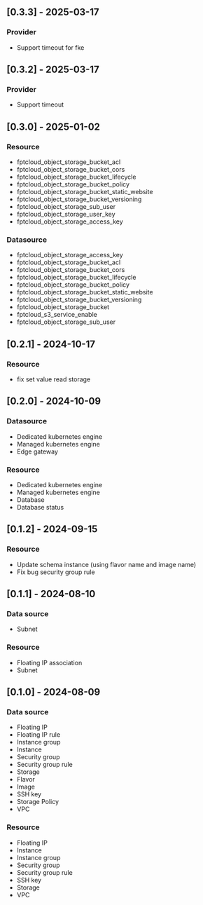 ## [0.3.3] - 2025-03-17
### Provider
- Support timeout for fke

## [0.3.2] - 2025-03-17
### Provider
- Support timeout

## [0.3.0] - 2025-01-02
### Resource
- fptcloud_object_storage_bucket_acl
- fptcloud_object_storage_bucket_cors
- fptcloud_object_storage_bucket_lifecycle
- fptcloud_object_storage_bucket_policy
- fptcloud_object_storage_bucket_static_website
- fptcloud_object_storage_bucket_versioning
- fptcloud_object_storage_sub_user
- fptcloud_object_storage_user_key
- fptcloud_object_storage_access_key
### Datasource
- fptcloud_object_storage_access_key
- fptcloud_object_storage_bucket_acl
- fptcloud_object_storage_bucket_cors
- fptcloud_object_storage_bucket_lifecycle
- fptcloud_object_storage_bucket_policy
- fptcloud_object_storage_bucket_static_website
- fptcloud_object_storage_bucket_versioning
- fptcloud_object_storage_bucket
- fptcloud_s3_service_enable
- fptcloud_object_storage_sub_user

## [0.2.1] - 2024-10-17
### Resource
- fix set value read storage
  
## [0.2.0] - 2024-10-09
### Datasource
- Dedicated kubernetes engine
- Managed kubernetes engine
- Edge gateway
### Resource
- Dedicated kubernetes engine
- Managed kubernetes engine
- Database
- Database status

## [0.1.2] - 2024-09-15
### Resource
- Update schema instance (using flavor name and image name)
- Fix bug security group rule

## [0.1.1] - 2024-08-10
### Data source
- Subnet
### Resource
- Floating IP association
- Subnet

## [0.1.0] - 2024-08-09
### Data source
- Floating IP
- Floating IP rule
- Instance group
- Instance
- Security group
- Security group rule
- Storage
- Flavor
- Image
- SSH key
- Storage Policy
- VPC
### Resource
- Floating IP
- Instance
- Instance group
- Security group
- Security group rule
- SSH key
- Storage
- VPC
